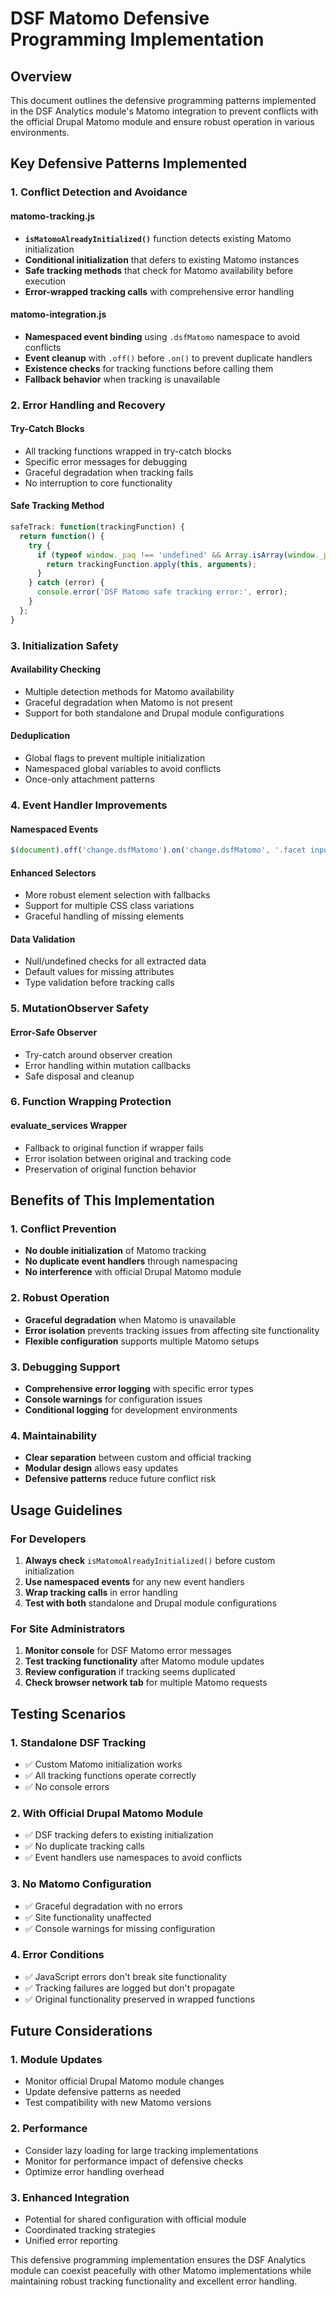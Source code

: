 # DSF Matomo Defensive Programming Implementation

## Overview
This document outlines the defensive programming patterns implemented in the DSF Analytics module's Matomo integration to prevent conflicts with the official Drupal Matomo module and ensure robust operation in various environments.

## Key Defensive Patterns Implemented

### 1. Conflict Detection and Avoidance

#### matomo-tracking.js
- **`isMatomoAlreadyInitialized()`** function detects existing Matomo initialization
- **Conditional initialization** that defers to existing Matomo instances
- **Safe tracking methods** that check for Matomo availability before execution
- **Error-wrapped tracking calls** with comprehensive error handling

#### matomo-integration.js  
- **Namespaced event binding** using `.dsfMatomo` namespace to avoid conflicts
- **Event cleanup** with `.off()` before `.on()` to prevent duplicate handlers
- **Existence checks** for tracking functions before calling them
- **Fallback behavior** when tracking is unavailable

### 2. Error Handling and Recovery

#### Try-Catch Blocks
- All tracking functions wrapped in try-catch blocks
- Specific error messages for debugging
- Graceful degradation when tracking fails
- No interruption to core functionality

#### Safe Tracking Method
```javascript
safeTrack: function(trackingFunction) {
  return function() {
    try {
      if (typeof window._paq !== 'undefined' && Array.isArray(window._paq)) {
        return trackingFunction.apply(this, arguments);
      }
    } catch (error) {
      console.error('DSF Matomo safe tracking error:', error);
    }
  };
}
```

### 3. Initialization Safety

#### Availability Checking
- Multiple detection methods for Matomo availability
- Graceful degradation when Matomo is not present
- Support for both standalone and Drupal module configurations

#### Deduplication
- Global flags to prevent multiple initialization
- Namespaced global variables to avoid conflicts
- Once-only attachment patterns

### 4. Event Handler Improvements

#### Namespaced Events
```javascript
$(document).off('change.dsfMatomo').on('change.dsfMatomo', '.facet input', handler);
```

#### Enhanced Selectors
- More robust element selection with fallbacks
- Support for multiple CSS class variations
- Graceful handling of missing elements

#### Data Validation
- Null/undefined checks for all extracted data
- Default values for missing attributes
- Type validation before tracking calls

### 5. MutationObserver Safety

#### Error-Safe Observer
- Try-catch around observer creation
- Error handling within mutation callbacks
- Safe disposal and cleanup

### 6. Function Wrapping Protection

#### evaluate_services Wrapper
- Fallback to original function if wrapper fails
- Error isolation between original and tracking code
- Preservation of original function behavior

## Benefits of This Implementation

### 1. Conflict Prevention
- **No double initialization** of Matomo tracking
- **No duplicate event handlers** through namespacing
- **No interference** with official Drupal Matomo module

### 2. Robust Operation
- **Graceful degradation** when Matomo is unavailable
- **Error isolation** prevents tracking issues from affecting site functionality
- **Flexible configuration** supports multiple Matomo setups

### 3. Debugging Support
- **Comprehensive error logging** with specific error types
- **Console warnings** for configuration issues
- **Conditional logging** for development environments

### 4. Maintainability
- **Clear separation** between custom and official tracking
- **Modular design** allows easy updates
- **Defensive patterns** reduce future conflict risk

## Usage Guidelines

### For Developers
1. **Always check** `isMatomoAlreadyInitialized()` before custom initialization
2. **Use namespaced events** for any new event handlers
3. **Wrap tracking calls** in error handling
4. **Test with both** standalone and Drupal module configurations

### For Site Administrators
1. **Monitor console** for DSF Matomo error messages
2. **Test tracking functionality** after Matomo module updates
3. **Review configuration** if tracking seems duplicated
4. **Check browser network tab** for multiple Matomo requests

## Testing Scenarios

### 1. Standalone DSF Tracking
- ✅ Custom Matomo initialization works
- ✅ All tracking functions operate correctly
- ✅ No console errors

### 2. With Official Drupal Matomo Module
- ✅ DSF tracking defers to existing initialization
- ✅ No duplicate tracking calls
- ✅ Event handlers use namespaces to avoid conflicts

### 3. No Matomo Configuration
- ✅ Graceful degradation with no errors
- ✅ Site functionality unaffected
- ✅ Console warnings for missing configuration

### 4. Error Conditions
- ✅ JavaScript errors don't break site functionality
- ✅ Tracking failures are logged but don't propagate
- ✅ Original functionality preserved in wrapped functions

## Future Considerations

### 1. Module Updates
- Monitor official Drupal Matomo module changes
- Update defensive patterns as needed
- Test compatibility with new Matomo versions

### 2. Performance
- Consider lazy loading for large tracking implementations
- Monitor for performance impact of defensive checks
- Optimize error handling overhead

### 3. Enhanced Integration
- Potential for shared configuration with official module
- Coordinated tracking strategies
- Unified error reporting

This defensive programming implementation ensures the DSF Analytics module can coexist peacefully with other Matomo implementations while maintaining robust tracking functionality and excellent error handling.
